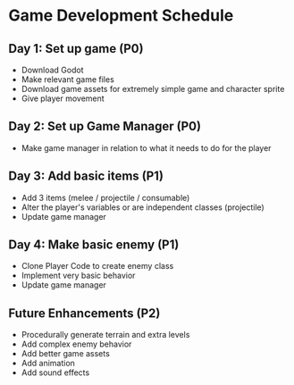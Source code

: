 # Game Development Schedule

## Day 1: Set up game (P0)
* Download Godot
* Make relevant game files
* Download game assets for extremely simple game and character sprite
* Give player movement

## Day 2: Set up Game Manager (P0)
* Make game manager in relation to what it needs to do for the player

## Day 3: Add basic items (P1)
* Add 3 items (melee / projectile / consumable)
* Alter the player's variables or are independent classes (projectile)
* Update game manager

## Day 4: Make basic enemy (P1)
* Clone Player Code to create enemy class
* Implement very basic behavior
* Update game manager

## Future Enhancements (P2)
* Procedurally generate terrain and extra levels
* Add complex enemy behavior
* Add better game assets
* Add animation
* Add sound effects
